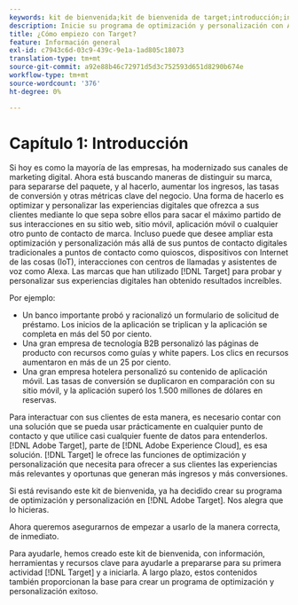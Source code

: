```yaml
---
keywords: kit de bienvenida;kit de bienvenida de target;introducción;introducción;introducción
description: Inicie su programa de optimización y personalización con Adobe Target. El kit de bienvenida del Adobe [!DNL Target] es un buen punto de partida.
title: ¿Cómo empiezo con Target?
feature: Información general
exl-id: c7943c6d-03c9-439c-9e1a-1ad805c18073
translation-type: tm+mt
source-git-commit: a92e88b46c72971d5d3c752593d651d8290b674e
workflow-type: tm+mt
source-wordcount: '376'
ht-degree: 0%

---
```


# Capítulo 1: Introducción

Si hoy es como la mayoría de las empresas, ha modernizado sus canales de marketing digital. Ahora está buscando maneras de distinguir su marca, para separarse del paquete, y al hacerlo, aumentar los ingresos, las tasas de conversión y otras métricas clave del negocio. Una forma de hacerlo es optimizar y personalizar las experiencias digitales que ofrezca a sus clientes mediante lo que sepa sobre ellos para sacar el máximo partido de sus interacciones en su sitio web, sitio móvil, aplicación móvil o cualquier otro punto de contacto de marca. Incluso puede que desee ampliar esta optimización y personalización más allá de sus puntos de contacto digitales tradicionales a puntos de contacto como quioscos, dispositivos con Internet de las cosas (IoT), interacciones con centros de llamadas y asistentes de voz como Alexa. Las marcas que han utilizado [!DNL Target] para probar y personalizar sus experiencias digitales han obtenido resultados increíbles.

Por ejemplo:

* Un banco importante probó y racionalizó un formulario de solicitud de préstamo. Los inicios de la aplicación se triplican y la aplicación se completa en más del 50 por ciento.
* Una gran empresa de tecnología B2B personalizó las páginas de producto con recursos como guías y white papers. Los clics en recursos aumentaron en más de un 25 por ciento.
* Una gran empresa hotelera personalizó su contenido de aplicación móvil. Las tasas de conversión se duplicaron en comparación con su sitio móvil, y la aplicación superó los 1.500 millones de dólares en reservas.

Para interactuar con sus clientes de esta manera, es necesario contar con una solución que se pueda usar prácticamente en cualquier punto de contacto y que utilice casi cualquier fuente de datos para entenderlos. [!DNL Adobe Target], parte de  [!DNL Adobe Experience Cloud], es esa solución. [!DNL Target] le ofrece las funciones de optimización y personalización que necesita para ofrecer a sus clientes las experiencias más relevantes y oportunas que generan más ingresos y más conversiones.

Si está revisando este kit de bienvenida, ya ha decidido crear su programa de optimización y personalización en [!DNL Adobe Target]. Nos alegra que lo hicieras.

Ahora queremos asegurarnos de empezar a usarlo de la manera correcta, de inmediato.

Para ayudarle, hemos creado este kit de bienvenida, con información, herramientas y recursos clave para ayudarle a prepararse para su primera actividad [!DNL Target] y a iniciarla. A largo plazo, estos contenidos también proporcionan la base para crear un programa de optimización y personalización exitoso.
